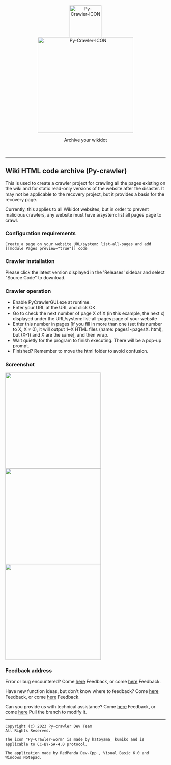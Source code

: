 <div class="center" align="center">
  <a href="#">
    <img alt="Py-Crawler-ICON" src="https://helloosdisk.wikidot.com/local--files/file:github/Pyc" width="100px">
  </a><br/>
  <img alt="Py-Crawler-ICON" src="https://helloosdisk.wikidot.com/local--files/file:github/pyctext.png" width="300px">
  <p>Archive your wikidot</p>
  <img alt="" src="https://img.shields.io/github/license/HelloOSMe/Py-crawler">&nbsp;&nbsp;<img alt="" src="https://img.shields.io/github/v/release/HelloOSMe/Py-Crawler?include_prereleases">&nbsp;&nbsp;<img alt="" src="https://img.shields.io/github/stars/HelloOSMe/Py-crawler">
</div>

----------

## Wiki HTML code archive (Py-crawler)

This is used to create a crawler project for crawling all the pages existing on the wiki and for static read-only versions of the website after the disaster. It may not be applicable to the recovery project, but it provides a basis for the recovery page.

Currently, this applies to all Wikidot websites, but in order to prevent malicious crawlers, any website must have a/system: list all pages page to crawl.

### **Configuration requirements**
```
Create a page on your website URL/system: list-all-pages and add [[module Pages preview="true"]] code
```

### **Crawler installation**

Please click the latest version displayed in the 'Releases' sidebar and select "Source Code" to download.

### **Crawler operation**
* Enable PyCrawlerGUI.exe at runtime.
* Enter your URL at the URL and click OK.
* Go to check the next number of page X of X (in this example, the next x) displayed under the URL/system: list-all-pages page of your website
* Enter this number in pages [if you fill in more than one (set this number to X, X ≠ 0), it will output 1~X HTML files (name: pages1~pagesX. html), but (X-1) and X are the same], and then wrap.
* Wait quietly for the program to finish executing. There will be a pop-up prompt.
* Finished? Remember to move the html folder to avoid confusion.

### **Screenshot**
<img alt="" src="https://s1.ax1x.com/2023/02/20/pSXVpQJ.jpg" width="300px">  
<img alt="" src="https://s1.ax1x.com/2023/02/20/pSXExWF.jpg" width="300px">  
<img alt="" src="https://s1.ax1x.com/2023/02/20/pSXEzz4.jpg" width="300px">

### **Feedback address**

Error or bug encountered? Come [here](http://ld-private-website.wikidot.com/forum/c-7602918/pyc) Feedback, or come [here](https://github.com/HelloOSMe/Py-crawler/issues) Feedback.

Have new function ideas, but don't know where to feedback? Come [here](http://ld-private-website.wikidot.com/forum/t-15402049/pyc-1-1-0-1-9) Feedback, or come [here](https://github.com/HelloOSMe/Py-crawler/issues) Feedback.

Can you provide us with technical assistance? Come [here](http://ld-private-website.wikidot.com/forum/c-7602920/) Feedback, or come [here](https://github.com/HelloOSMe/Py-crawler/fork) Pull the branch to modify it.

----------

```
Copyright (c) 2023 Py-crawler Dev Team
All Rights Reserved.

The icon "Py-Crawler-worm" is made by hatoyama_ kumiko and is applicable to CC-BY-SA-4.0 protocol.

The application made by RedPanda Dev-Cpp , Visual Basic 6.0 and Windows Notepad.
```
